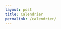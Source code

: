 ```yaml
---
layout: post
title: Calendrier
permalink: /calendrier/
---
```


<script src="https://code.jquery.com/jquery-3.1.1.min.js"   
integrity="sha256-hVVnYaiADRTO2PzUGmuLJr8BLUSjGIZsDYGmIJLv2b8="  crossorigin="anonymous"></script>
<script type="text/javascript" src="/scripts/moment.min.js"></script>
<script src="//cdnjs.cloudflare.com/ajax/libs/fullcalendar/3.2.0/fullcalendar.min.js"></script>
<link rel="stylesheet" href="//cdnjs.cloudflare.com/ajax/libs/fullcalendar/3.2.0/fullcalendar.min.css">
<link rel="stylesheet" media="print" href="//cdnjs.cloudflare.com/ajax/libs/fullcalendar/3.2.0/fullcalendar.print.css">
<style> .fc-day-grid-event
{background-color: #8dbea3} </style>
<script>
$(document).ready(function() {

	$('#calendar').fullCalendar({
		events:'/calendar-data'
	})


});

</script>
<script>
	document.addEventListener("DOMContentLoaded", function() {
    setTimeout(function() {
      const todayButton = document.querySelector(".fc-today-button");
      if (todayButton) {
        todayButton.textContent = "Aujourd'hui";
      }
    }, 1);
  });
</script>
<div id="calendar"></div>